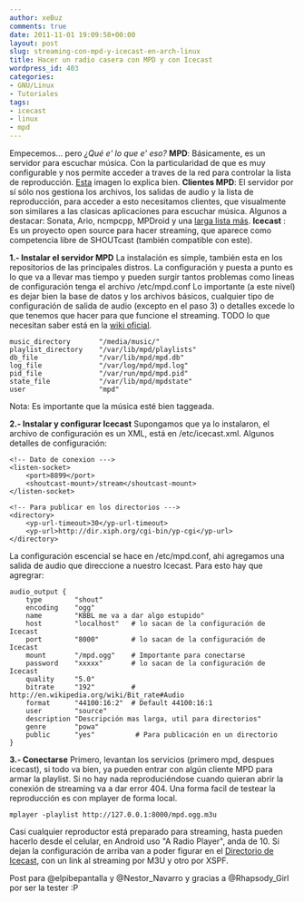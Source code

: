 ```yaml
---
author: xeBuz
comments: true
date: 2011-11-01 19:09:58+00:00
layout: post
slug: streaming-con-mpd-y-icecast-en-arch-linux
title: Hacer un radio casera con MPD y con Icecast
wordpress_id: 403
categories:
- GNU/Linux
- Tutoriales
tags:
- icecast
- linux
- mpd
---
```


Empecemos... pero _¿Qué e' lo que e' eso?_
**MPD**: Básicamente, es un servidor para escuchar música. Con la particularidad de que es muy configurable y nos permite acceder a traves de la red para controlar la lista de reproducción. [Esta](http://images.wikia.com/mpd/images/6/68/Mpd-overview.png) imagen lo explica bien.
**Clientes MPD**: El servidor por sí sólo nos gestiona los archivos, los salidas de audio y la lista de reproducción, para acceder a esto necesitamos clientes, que visualmente son similares a las clasicas aplicaciones para escuchar música. 
Algunos a destacar: Sonata, Ario, ncmpcpp, MPDroid y una [larga lista más](http://mpd.wikia.com/wiki/Clients).
**Icecast** : Es un proyecto open source para hacer streaming, que aparece como competencia libre de SHOUTcast (también compatible con este).

**1.- Instalar el servidor MPD**
La instalación es simple, también esta en los repositorios de las principales distros. La configuración y puesta a punto es lo que va a llevar mas tiempo y pueden surgir tantos problemas como lineas de configuración tenga el archivo /etc/mpd.conf
Lo importante (a este nivel) es dejar bien la base de datos y los archivos básicos, cualquier tipo de configuración de salida de audio (excepto en el paso 3) o detalles excede lo que tenemos que hacer para que funcione el streaming. TODO lo que necesitan saber está en la [wiki oficial](http://mpd.wikia.com/wiki/Configuration).

    
    music_directory       "/media/music/"
    playlist_directory    "/var/lib/mpd/playlists"
    db_file               "/var/lib/mpd/mpd.db"
    log_file              "/var/log/mpd/mpd.log"
    pid_file              "/var/run/mpd/mpd.pid"
    state_file            "/var/lib/mpd/mpdstate"
    user                  "mpd"


Nota: Es importante que la música esté bien taggeada.

**2.- Instalar y configurar Icecast**
Supongamos que ya lo instalaron, el archivo de configuración es un XML, está en /etc/icecast.xml. Algunos detalles de configuración:

    
    <!-- Dato de conexion --->
    <listen-socket>
        <port>8899</port>
        <shoutcast-mount>/stream</shoutcast-mount> 
    </listen-socket>
    
    <!-- Para publicar en los directorios --->
    <directory>
        <yp-url-timeout>30</yp-url-timeout>
        <yp-url>http://dir.xiph.org/cgi-bin/yp-cgi</yp-url>
    </directory>



La configuración escencial se hace en /etc/mpd.conf, ahi agregamos una salida de audio que direccione a nuestro Icecast. Para esto hay que agregrar:

    
    audio_output {
        type        "shout"
        encoding    "ogg"
        name        "KBBL me va a dar algo estupido"
        host        "localhost"   # lo sacan de la configuración de Icecast
        port        "8000"        # lo sacan de la configuración de Icecast
        mount       "/mpd.ogg"    # Importante para conectarse
        password    "xxxxx"       # lo sacan de la configuración de Icecast
        quality     "5.0"
        bitrate     "192"         # http://en.wikipedia.org/wiki/Bit_rate#Audio     
        format      "44100:16:2"  # Default 44100:16:1
        user        "source"
        description "Descripción mas larga, util para directorios"
        genre       "powa"
        public      "yes"          # Para publicación en un directorio
    }



**3.- Conectarse**
Primero, levantan los servicios (primero mpd, despues icecast), si todo va bien, ya pueden entrar con algún cliente MPD para armar la playlist. Si no hay nada reproduciéndose cuando quieran abrir la conexión de streaming va a dar error 404.
Una forma facil de testear la reproducción es con mplayer de forma local.

    
    mplayer -playlist http://127.0.0.1:8000/mpd.ogg.m3u


Casi cualquier reproductor está preparado para streaming, hasta pueden hacerlo desde el celular, en Android uso "A Radio Player", anda de 10.
Si dejan la configuración de arriba van a poder figurar en el [Directorio de Icecast](http://dir.xiph.org/), con un link al streaming por M3U y otro por XSPF.


Post para @elpibepantalla y @Nestor_Navarro y gracias a @Rhapsody_Girl por ser la tester :P
